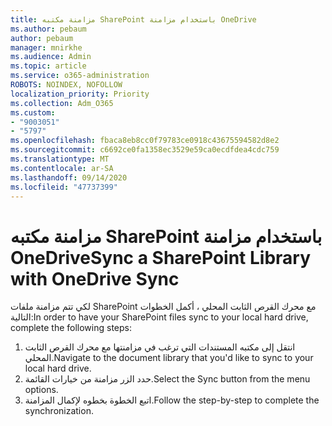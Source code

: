 ```yaml
---
title: مزامنة مكتبه SharePoint باستخدام مزامنة OneDrive
ms.author: pebaum
author: pebaum
manager: mnirkhe
ms.audience: Admin
ms.topic: article
ms.service: o365-administration
ROBOTS: NOINDEX, NOFOLLOW
localization_priority: Priority
ms.collection: Adm_O365
ms.custom:
- "9003051"
- "5797"
ms.openlocfilehash: fbaca8eb8cc0f79783ce0918c43675594582d8e2
ms.sourcegitcommit: c6692ce0fa1358ec3529e59ca0ecdfdea4cdc759
ms.translationtype: MT
ms.contentlocale: ar-SA
ms.lasthandoff: 09/14/2020
ms.locfileid: "47737399"
---
```

# <a name="sync-a-sharepoint-library-with-onedrive-sync"></a><span data-ttu-id="c2e0f-102">مزامنة مكتبه SharePoint باستخدام مزامنة OneDrive</span><span class="sxs-lookup"><span data-stu-id="c2e0f-102">Sync a SharePoint Library with OneDrive Sync</span></span>

<span data-ttu-id="c2e0f-103">لكي تتم مزامنة ملفات SharePoint مع محرك القرص الثابت المحلي ، أكمل الخطوات التالية:</span><span class="sxs-lookup"><span data-stu-id="c2e0f-103">In order to have your SharePoint files sync to your local hard drive, complete the following steps:</span></span>

1. <span data-ttu-id="c2e0f-104">انتقل إلى مكتبه المستندات التي ترغب في مزامنتها مع محرك القرص الثابت المحلي.</span><span class="sxs-lookup"><span data-stu-id="c2e0f-104">Navigate to the document library that you'd like to sync to your local hard drive.</span></span>
2. <span data-ttu-id="c2e0f-105">حدد الزر مزامنة من خيارات القائمة.</span><span class="sxs-lookup"><span data-stu-id="c2e0f-105">Select the Sync button from the menu options.</span></span>
3. <span data-ttu-id="c2e0f-106">اتبع الخطوة بخطوه لإكمال المزامنة.</span><span class="sxs-lookup"><span data-stu-id="c2e0f-106">Follow the step-by-step to complete the synchronization.</span></span>
